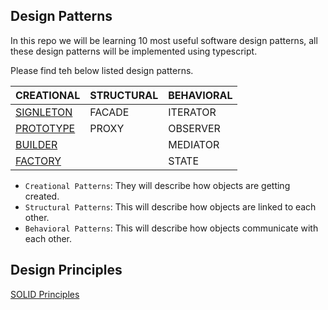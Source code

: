 ## Design Patterns

In this repo we will be learning 10 most useful software design patterns, all these design patterns will be implemented using typescript.

Please find teh below listed design patterns.

| CREATIONAL                                     | STRUCTURAL | BEHAVIORAL |
| ---------------------------------------------- | ---------- | ---------- |
| [SIGNLETON](MDFiles/SingleTonPattern.md)       | FACADE     | ITERATOR   |
| [PROTOTYPE](MDFiles/PrototypeDesignPattern.md) | PROXY      | OBSERVER   |
| [BUILDER](MDFiles/BuilderDesignPattern.md)     |            | MEDIATOR   |
| [FACTORY](MDFiles/FactoryDesignPattern.md)     |            | STATE      |

- `Creational Patterns`: They will describe how objects are getting created.
- `Structural Patterns`: This will describe how objects are linked to each other.
- `Behavioral Patterns`: This will describe how objects communicate with each other.

## Design Principles
[SOLID Principles](MDFiles/SolidPrinciples.md)